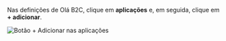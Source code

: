 Nas definições de Olá B2C, clique em **aplicações** e, em seguida, clique em **+ adicionar**.

![Botão + Adicionar nas aplicações](./media/active-directory-b2c-portal-add-application/b2c-applications-add.png)